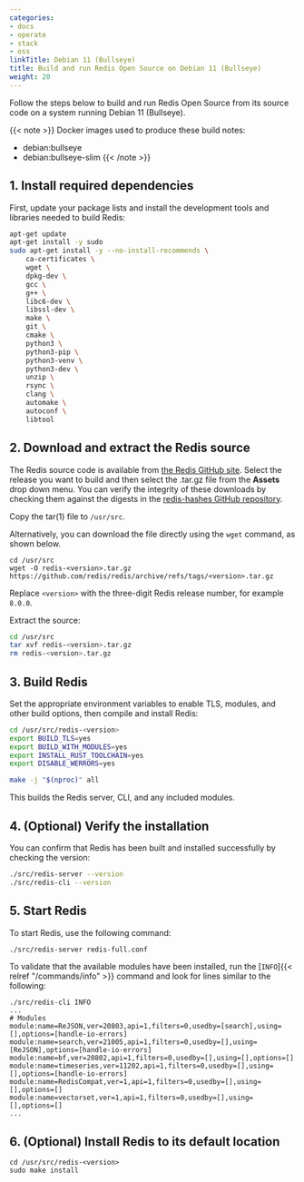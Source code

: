 ```yaml
---
categories:
- docs
- operate
- stack
- oss
linkTitle: Debian 11 (Bullseye)
title: Build and run Redis Open Source on Debian 11 (Bullseye)
weight: 20
---
```


Follow the steps below to build and run Redis Open Source from its source code on a system running Debian 11 (Bullseye).

{{< note >}}
Docker images used to produce these build notes:
- debian:bullseye
- debian:bullseye-slim
{{< /note >}}

## 1. Install required dependencies

First, update your package lists and install the development tools and libraries needed to build Redis:

```bash
apt-get update
apt-get install -y sudo
sudo apt-get install -y --no-install-recommends \
    ca-certificates \
    wget \
    dpkg-dev \
    gcc \
    g++ \
    libc6-dev \
    libssl-dev \
    make \
    git \
    cmake \
    python3 \
    python3-pip \
    python3-venv \
    python3-dev \
    unzip \
    rsync \
    clang \
    automake \
    autoconf \
    libtool
```

## 2. Download and extract the Redis source

The Redis source code is available from [the Redis GitHub site](https://github.com/redis/redis/releases). Select the release you want to build and then select the .tar.gz file from the **Assets** drop down menu. You can verify the integrity of these downloads by checking them against the digests in the [redis-hashes GitHub repository](https://github.com/redis/redis-hashes).

Copy the tar(1) file to `/usr/src`.

Alternatively, you can download the file directly using the `wget` command, as shown below.

```
cd /usr/src
wget -O redis-<version>.tar.gz https://github.com/redis/redis/archive/refs/tags/<version>.tar.gz
```

Replace `<version>` with the three-digit Redis release number, for example `8.0.0`.

Extract the source:

```bash
cd /usr/src
tar xvf redis-<version>.tar.gz
rm redis-<version>.tar.gz
```

## 3. Build Redis

Set the appropriate environment variables to enable TLS, modules, and other build options, then compile and install Redis:

```bash
cd /usr/src/redis-<version>
export BUILD_TLS=yes
export BUILD_WITH_MODULES=yes
export INSTALL_RUST_TOOLCHAIN=yes
export DISABLE_WERRORS=yes

make -j "$(nproc)" all
```

This builds the Redis server, CLI, and any included modules.

## 4. (Optional) Verify the installation

You can confirm that Redis has been built and installed successfully by checking the version:

```bash
./src/redis-server --version
./src/redis-cli --version
```

## 5. Start Redis

To start Redis, use the following command:

```bash
./src/redis-server redis-full.conf
```

To validate that the available modules have been installed, run the [`INFO`]{{< relref "/commands/info" >}} command and look for lines similar to the following:

```
./src/redis-cli INFO
...
# Modules
module:name=ReJSON,ver=20803,api=1,filters=0,usedby=[search],using=[],options=[handle-io-errors]
module:name=search,ver=21005,api=1,filters=0,usedby=[],using=[ReJSON],options=[handle-io-errors]
module:name=bf,ver=20802,api=1,filters=0,usedby=[],using=[],options=[]
module:name=timeseries,ver=11202,api=1,filters=0,usedby=[],using=[],options=[handle-io-errors]
module:name=RedisCompat,ver=1,api=1,filters=0,usedby=[],using=[],options=[]
module:name=vectorset,ver=1,api=1,filters=0,usedby=[],using=[],options=[]
...
```

## 6. (Optional) Install Redis to its default location

```
cd /usr/src/redis-<version>
sudo make install
```
